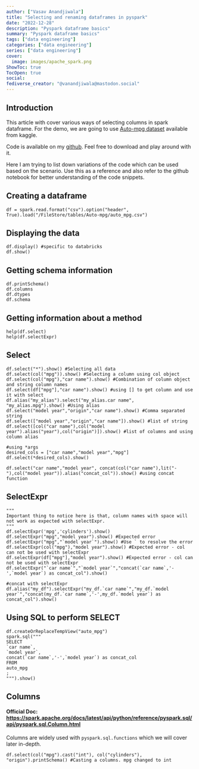 ```yaml
---
author: ["Vasav Anandjiwala"]
title: "Selecting and renaming dataframes in pyspark"
date: "2022-12-28"
description: "Pyspark dataframe basics"
summary: "Pyspark dataframe basics"
tags: ["data engineering"]
categories: ["data engineering"]
series: ["data engineering"]
cover:
  image: images/apache_spark.png
ShowToc: true
TocOpen: true
social:
fediverse_creator: "@vanandjiwala@mastodon.social"
---
```


## Introduction

This article with cover various ways of selecting columns in spark dataframe. For the demo, we are going to use [Auto-mpg dataset](https://www.kaggle.com/datasets/uciml/autompg-dataset?resource=download) available from kaggle.

Code is available on my [github](https://github.com/vanandjiwala/pyspark-examples/blob/main/select-example-pyspark.ipynb). Feel free to download and play around with it.

Here I am trying to list down variations of the code which can be used based on the scenario. Use this as a reference and also refer to the github notebook for better understanding of the code snippets.

## Creating a dataframe

```
df = spark.read.format("csv").option("header", True).load("/FileStore/tables/Auto-mpg/auto_mpg.csv")
```

## Displaying the data

```
df.display() #specific to databricks
df.show()
```

## Getting schema information

```
df.printSchema()
df.columns
df.dtypes
df.schema
```

## Getting information about a method

```
help(df.select)
help(df.selectExpr)
```

## Select

```
df.select("*").show() #Selecting all data
df.select(col("mpg")).show() #Selecting a column using col object
df.select(col("mpg"),"car name").show() #Combination of column object and string column names
df.select(df["mpg"],"car name").show() #using [] to get column and use it with select
df.alias("my_alias").select("my_alias.car name", "my_alias.mpg").show() #Using alias
df.select("model year","origin","car name").show() #Comma separated string
df.select(["model year","origin","car name"]).show() #list of string
df.select([col("car name"),col("model year").alias("year"),col("origin")]).show() #list of columns and using column alias

#using *args
desired_cols = ["car name","model year","mpg"]
df.select(*desired_cols).show()

df.select("car name","model year", concat(col("car name"),lit("-"),col("model year")).alias("concat_col")).show() #using concat function

```

## SelectExpr

```
"""
Important thing to notice here is that, column names with space will not work as expected with selectExpr.
"""
df.selectExpr('mpg','cylinders').show()
df.selectExpr("mpg","model year").show() #Expected error
df.selectExpr("mpg","`model year`").show() #Use ` to resolve the error
df.selectExpr(col("mpg"),"model year").show() #Expected error - col can not be used with selectExpr
df.selectExpr(df["mpg"],"model year").show() #Expected error - col can not be used with selectExpr
df.selectExpr("`car name`","`model year`","concat(`car name`,'-',`model year`) as concat_col").show()

#concat with selectExpr
df.alias("my_df").selectExpr("my_df.`car name`","my_df.`model year`","concat(my_df.`car name`,'-',my_df.`model year`) as concat_col").show()
```

## Using SQL to perform SELECT

```
df.createOrReplaceTempView("auto_mpg")
spark.sql("""
SELECT
`car name`,
`model year`,
concat(`car name`,'-',`model year`) as concat_col
FROM
auto_mpg
;
""").show()
```

## Columns

#### Official Doc: https://spark.apache.org/docs/latest/api/python/reference/pyspark.sql/api/pyspark.sql.Column.html

Columns are widely used with `pyspark.sql.functions` which we will cover later in-depth.

```
df.select(col("mpg").cast("int"), col("cylinders"), "origin").printSchema() #Casting a columns. mpg changed to int
```
